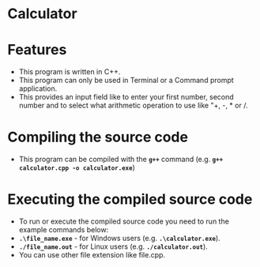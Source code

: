 # Calculator
# Features
* This program is written in C++.
* This program can only be used in Terminal or a Command prompt application.
* This provides an input field like to enter your first number, second number and to select what arithmetic operation to use like "+, -, * or /.

# Compiling the source code
* This program can be compiled with the **`g++`** command (e.g. **`g++ calculator.cpp -o calculator.exe`**)

# Executing the compiled source code
* To run or execute the compiled source code you need to run the example commands below:
* **`.\file_name.exe`** - for Windows users (e.g. **`.\calculator.exe`**).
* **`./file_name.out`** - for Linux users (e.g. **`./calculator.out`**).
* You can use other file extension like file.cpp.
